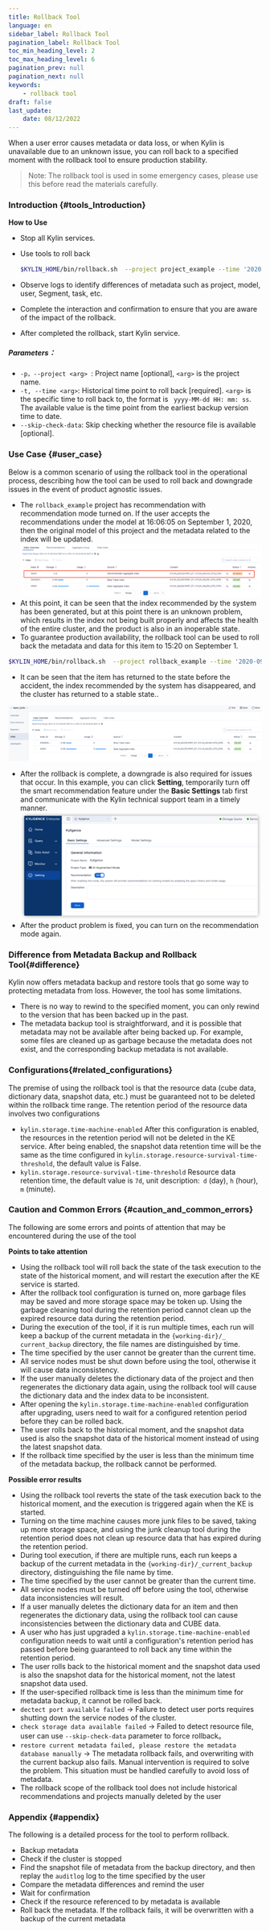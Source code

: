 ```yaml
---
title: Rollback Tool
language: en
sidebar_label: Rollback Tool
pagination_label: Rollback Tool
toc_min_heading_level: 2
toc_max_heading_level: 6
pagination_prev: null
pagination_next: null
keywords:
    - rollback tool
draft: false
last_update:
    date: 08/12/2022
---
```


When a user error causes metadata or data loss, or when Kylin is unavailable due to an unknown issue, you can roll back to a specified moment with the rollback tool to ensure production stability.

> Note: The rollback tool is used in some emergency cases, please use this before read the materials carefully.

### Introduction {#tools_Introduction}

**How to Use** 

- Stop all Kylin services.

- Use tools to roll back

  ```bash
  $KYLIN_HOME/bin/rollback.sh  --project project_example --time '2020-09-01 15:20:19'
  ```

- Observe logs to identify differences of metadata such as project, model, user, Segment, task, etc.

- Complete the interaction and confirmation to ensure that you are aware of the impact of the rollback.

- After completed the rollback, start Kylin service.

##### Parameters：

- `-p，--project <arg> `: Project name [optional], `<arg>` is the project name.
- `-t, --time <arg>`: Historical time point to roll back [required]. `<arg>` is the specific time to roll back to, the format is ` yyyy-MM-dd HH: mm: ss`. The available value is the time point from the earliest backup version time to date.
- `--skip-check-data`: Skip checking whether the resource file is available [optional].

### Use Case {#user_case}

Below is a common scenario of using the rollback tool in the operational process, describing how the tool can be used to roll back and downgrade issues in the event of product agnostic issues.

- The `rollback_example` project has recommendation with recommendation mode turned on. If the user accepts the recommendations under the model at 16:06:05 on September 1, 2020, then the original model of this project and the metadata related to the index will be updated.
  ![accept_recommendations](images/accept_en.png)
- At this point, it can be seen that the index recommended by the system has been generated, but at this point there is an unknown problem, which results in the index not being built properly and affects the health of the entire cluster, and the product is also in an inoperable state.
- To guarantee production availability, the rollback tool can be used to roll back the metadata and data for this item to 15:20 on September 1.

```sh
$KYLIN_HOME/bin/rollback.sh  --project rollback_example --time '2020-09-01 15:20:19'
```

- It can be seen that the item has returned to the state before the accident, the index recommended by the system has disappeared, and the cluster has returned to a stable state..

![rollback_finish](images/rollback_en.png)

- After the rollback is complete, a downgrade is also required for issues that occur. In this example, you can click **Setting**, temporarily turn off the smart recommendation feature under the **Basic Settings** tab first and communicate with the Kylin technical support team in a timely manner.
  ![downgrade](images/button_en.png)
- After the product problem is fixed, you can turn on the recommendation mode again.

### Difference from Metadata Backup and Rollback Tool{#difference}

Kylin now offers metadata backup and restore tools that go some way to protecting metadata from loss. However, the tool has some limitations.

- There is no way to rewind to the specified moment, you can only rewind to the version that has been backed up in the past.
- The metadata backup tool is straightforward, and it is possible that metadata may not be available after being backed up. For example, some files are cleaned up as garbage because the metadata does not exist, and the corresponding backup metadata is not available.

### Configurations{#related_configurations}


The premise of using the rollback tool is that the resource data (cube data, dictionary data, snapshot data, etc.) must be guaranteed not to be deleted within the rollback time range. The retention period of the resource data involves two configurations

*  `kylin.storage.time-machine-enabled` After this configuration is enabled, the resources in the retention period will not be deleted in the KE service. After being enabled, the snapshot data retention time will be the same as the time configured in `kylin.storage.resource-survival-time-threshold`, the default value is False.
*  `kylin.storage.resource-survival-time-threshold` Resource data retention time, the default value is `7d`, unit description:` d` (day), `h` (hour),` m` (minute).

### Caution and Common Errors {#caution_and_common_errors}

The following are some errors and points of attention that may be encountered during the use of the tool

**Points to take attention**

- Using the rollback tool will roll back the state of the task execution to the state of the historical moment, and will restart the execution after the KE service is started.
- After the rollback tool configuration is turned on, more garbage files may be saved and more storage space may be token up. Using the garbage cleaning tool during the retention period cannot clean up the expired resource data during the retention period.
- During the execution of the tool, if it is run multiple times, each run will keep a backup of the current metadata in the `{working-dir}/_ current_backup` directory, the file names are distinguished by time.
- The time specified by the user cannot be greater than the current time.
- All service nodes must be shut down before using the tool, otherwise it will cause data inconsistency.
- If the user manually deletes the dictionary data of the project and then regenerates the dictionary data again, using the rollback tool will cause the dictionary data and the index data to be inconsistent.
- After opening the `kylin.storage.time-machine-enabled` configuration after upgrading, users need to wait for a configured retention period before they can be rolled back.
- The user rolls back to the historical moment, and the snapshot data used is also the snapshot data of the historical moment instead of using the latest snapshot data.
- If the rollback time specified by the user is less than the minimum time of the metadata backup, the rollback cannot be performed.

**Possible error results**

- Using the rollback tool reverts the state of the task execution back to the historical moment, and the execution is triggered again when the KE is started.
- Turning on the time machine causes more junk files to be saved, taking up more storage space, and using the junk cleanup tool during the retention period does not clean up resource data that has expired during the retention period.
- During tool execution, if there are multiple runs, each run keeps a backup of the current metadata in the `{working-dir}/_current_backup` directory, distinguishing the file name by time.
- The time specified by the user cannot be greater than the current time.
- All service nodes must be turned off before using the tool, otherwise data inconsistencies will result.
- If a user manually deletes the dictionary data for an item and then regenerates the dictionary data, using the rollback tool can cause inconsistencies between the dictionary data and CUBE data.
- A user who has just upgraded a `kylin.storage.time-machine-enabled` configuration needs to wait until a configuration's retention period has passed before being guaranteed to roll back any time within the retention period.
- The user rolls back to the historical moment and the snapshot data used is also the snapshot data for the historical moment, not the latest snapshot data used.
- If the user-specified rollback time is less than the minimum time for metadata backup, it cannot be rolled back.
- `dectect port available failed` -> Failure to detect user ports requires shutting down the service nodes of the cluster.
- `check storage data available failed` -> Failed to detect resource file, user can use `--skip-check-data` parameter to force rollback。
- `restore current metadata failed, please restore the metadata database manually` -> The metadata rollback fails, and overwriting with the current backup also fails. Manual intervention is required to solve the problem. This situation must be handled carefully to avoid loss of metadata.
- The rollback scope of the rollback tool does not include historical recommendations and projects manually deleted by the user

### Appendix {#appendix}

The following is a detailed process for the tool to perform rollback.

- Backup metadata
- Check if the cluster is stopped
- Find the snapshot file of metadata from the backup directory, and then replay the `auditlog` log to the time specified by the user
- Compare the metadata differences and remind the user
- Wait for confirmation
- Check if the resource referenced to by metadata is available
- Roll back the metadata. If the rollback fails, it will be overwritten with a backup of the current metadata
